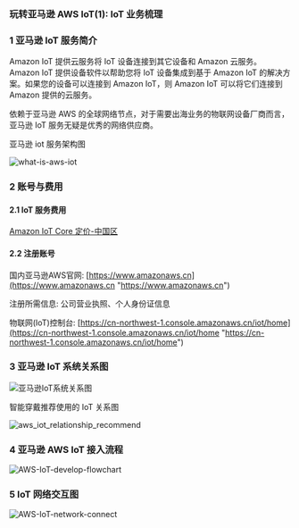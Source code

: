 ### 玩转亚马逊 AWS IoT(1): IoT 业务梳理  



### 1 亚马逊 IoT 服务简介  

Amazon IoT 提供云服务将 IoT 设备连接到其它设备和 Amazon 云服务。Amazon IoT 提供设备软件以帮助您将 IoT 设备集成到基于 Amazon IoT 的解决方案。如果您的设备可以连接到 Amazon IoT，则 Amazon IoT 可以将它们连接到 Amazon 提供的云服务。  

依赖于亚马逊 AWS 的全球网络节点，对于需要出海业务的物联网设备厂商而言，亚马逊 IoT 服务无疑是优秀的网络供应商。  

亚马逊 iot 服务架构图  

![what-is-aws-iot](https://docs.amazonaws.cn/iot/latest/developerguide/images/what-is-aws-iot.png)



### 2 账号与费用  

#### 2.1 IoT 服务费用  

[Amazon IoT Core 定价-中国区](https://www.amazonaws.cn/iot-core/pricing "https://www.amazonaws.cn/iot-core/pricing")  

#### 2.2 注册账号

国内亚马逊AWS官网: [https://www.amazonaws.cn](https://www.amazonaws.cn "https://www.amazonaws.cn")  

注册所需信息: 公司营业执照、个人身份证信息  

物联网(IoT)控制台: [https://cn-northwest-1.console.amazonaws.cn/iot/home](https://cn-northwest-1.console.amazonaws.cn/iot/home "https://cn-northwest-1.console.amazonaws.cn/iot/home")  



### 3 亚马逊 IoT 系统关系图  

![亚马逊IoT系统关系图](https://cdn.jsdelivr.net/gh/Flying9001/images/pic/%E4%BA%9A%E9%A9%AC%E9%80%8AIoT%E7%B3%BB%E7%BB%9F%E5%85%B3%E7%B3%BB%E5%9B%BE.jpg)

智能穿戴推荐使用的 IoT 关系图  

![aws_iot_relationship_recommend](https://cdn.jsdelivr.net/gh/Flying9001/images/pic/aws_iot_relationship_recommend.jpg)



### 4 亚马逊 AWS IoT 接入流程  

![AWS-IoT-develop-flowchart](https://cdn.jsdelivr.net/gh/Flying9001/images/pic/AWS-IoT-develop-flowchart.jpg)

### 5 IoT 网络交互图 

![AWS-IoT-network-connect](https://cdn.jsdelivr.net/gh/Flying9001/images/pic/AWS-IoT-network-connect.jpg)